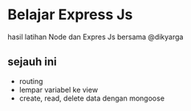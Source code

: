 # Belajar Express Js
hasil latihan Node dan Expres Js bersama @dikyarga

## sejauh ini
- routing
- lempar variabel ke view
- create, read, delete data dengan mongoose
